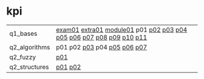 # kpi

|               |                                                                                                                                                                                                                                                                                                 |
|---------------|-------------------------------------------------------------------------------------------------------------------------------------------------------------------------------------------------------------------------------------------------------------------------------------------------|
| q1_bases      | [exam01](q1_bases/exam01) [extra01](q1_bases/extra01) [module01](q1_bases/module01) p01 [p02](q1_bases/p02) [p03](q1_bases/p03) [p04](q1_bases/p04) [p05](q1_bases/p05) [p06](q1_bases/p06) [p07](q1_bases/p07) [p08](q1_bases/p08) [p09](q1_bases/p09) [p10](q1_bases/p10) [p11](q1_bases/p11) |
| q2_algorithms | p01 p02 [p03](q2_algorithms/p03) p04 [p05](q2_algorithms/p05) [p06](q2_algorithms/p06) [p07](q2_algorithms/p07)                                                                                                                                                                                 |
| q2_fuzzy      | [p01](q2_fuzzy/p01)                                                                                                                                                                                                                                                                             |
| q2_structures | [p01](q2_structures/p01) [p02](q2_structures/p02)                                                                                                                                                                                                                                               |
